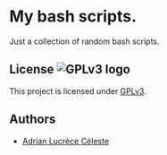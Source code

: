 # My bash scripts.

Just a collection of random bash scripts.

## License ![GPLv3 logo](https://www.gnu.org/graphics/gplv3-127x51.png)

This project is licensed under [GPLv3](LICENSE).

## Authors

- [Adrian Lucrèce Céleste](https://github.com/AdrianKoshka)
